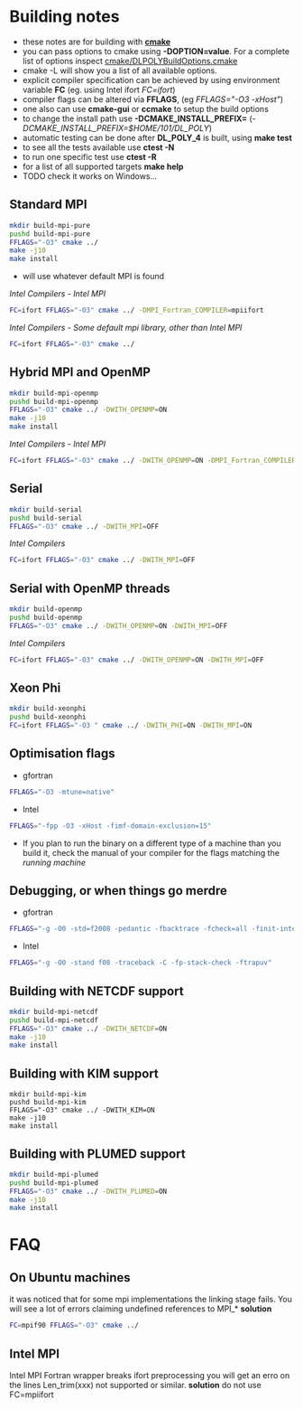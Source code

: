 # Building notes
* these notes are for building with [**cmake**](https://cmake.org)
* you can pass options to cmake using **-DOPTION=value**. For a complete list of options inspect [cmake/DLPOLYBuildOptions.cmake](cmake/DLPOLYBuildOptions.cmake)
* cmake -L <path to CMakeLists.txt> will show you a list of all available options.
* explicit compiler specification can be achieved by using environment variable **FC** (eg. using Intel ifort *FC=ifort*)
* compiler flags can be altered via **FFLAGS**, (eg *FFLAGS="-O3 -xHost"*)
* one also can use **cmake-gui** or **ccmake** to setup the build options
* to change the install path use **-DCMAKE_INSTALL_PREFIX=<path>** (*-DCMAKE_INSTALL_PREFIX=$HOME/101/DL_POLY*)
* automatic testing can be done after **DL_POLY_4** is built, using **make test**
* to see all the tests available use **ctest -N**
* to run one specific test use **ctest -R <TESTNAME>**
* for a list of all supported targets **make help**
* TODO check it works on Windows...

## Standard MPI
```sh
mkdir build-mpi-pure
pushd build-mpi-pure
FFLAGS="-O3" cmake ../
make -j10
make install
```
* will use whatever default MPI is found

*Intel Compilers - Intel MPI*
```sh
FC=ifort FFLAGS="-O3" cmake ../ -DMPI_Fortran_COMPILER=mpiifort 
```
*Intel Compilers - Some default mpi library, other than Intel MPI*
```sh
FC=ifort FFLAGS="-O3" cmake ../ 
```

## Hybrid MPI and OpenMP
```sh
mkdir build-mpi-openmp
pushd build-mpi-openmp
FFLAGS="-O3" cmake ../ -DWITH_OPENMP=ON
make -j10
make install
```
*Intel Compilers - Intel MPI*
```sh
FC=ifort FFLAGS="-O3" cmake ../ -DWITH_OPENMP=ON -DMPI_Fortran_COMPILER=mpiifort
```

## Serial
```sh
mkdir build-serial
pushd build-serial
FFLAGS="-O3" cmake ../ -DWITH_MPI=OFF
```
*Intel Compilers*
```sh
FC=ifort FFLAGS="-O3" cmake ../ -DWITH_MPI=OFF
```

## Serial with OpenMP threads
```sh
mkdir build-openmp
pushd build-openmp
FFLAGS="-O3" cmake ../ -DWITH_OPENMP=ON -DWITH_MPI=OFF
```
*Intel Compilers*
```sh
FC=ifort FFLAGS="-O3" cmake ../ -DWITH_OPENMP=ON -DWITH_MPI=OFF
```
## Xeon Phi
```sh
mkdir build-xeonphi
pushd build-xeonphi
FC=ifort FFLAGS="-O3 " cmake ../ -DWITH_PHI=ON -DWITH_MPI=ON
```

## Optimisation flags
* gfortran

```sh
FFLAGS="-O3 -mtune=native"
```

* Intel

```sh
FFLAGS="-fpp -O3 -xHost -fimf-domain-exclusion=15"
```

* If you plan to run the binary on a different type of a machine than you build it, check the manual of your compiler
for the flags matching the _running machine_

## Debugging, or when things go merdre
* gfortran

```sh
FFLAGS="-g -O0 -std=f2008 -pedantic -fbacktrace -fcheck=all -finit-integer=2147483648 -finit-real=nan -finit-logical=true -finit-character=35 -ffpe-trap=invalid,zero,overflow -fdump-core"
```
* Intel

```sh
FFLAGS="-g -O0 -stand f08 -traceback -C -fp-stack-check -ftrapuv"
```

## Building with NETCDF support
```sh
mkdir build-mpi-netcdf
pushd build-mpi-netcdf
FFLAGS="-O3" cmake ../ -DWITH_NETCDF=ON
make -j10
make install
```

## Building with KIM support
```
mkdir build-mpi-kim
pushd build-mpi-kim
FFLAGS="-O3" cmake ../ -DWITH_KIM=ON
make -j10
make install
```

## Building with PLUMED support
```sh
mkdir build-mpi-plumed
pushd build-mpi-plumed
FFLAGS="-O3" cmake ../ -DWITH_PLUMED=ON
make -j10
make install
```


# FAQ

## On Ubuntu machines

it was noticed that for some mpi implementations the linking stage fails. You will see a lot of errors claiming undefined references to MPI_*
**solution**

```sh
FC=mpif90 FFLAGS="-O3" cmake ../
```

## Intel MPI

Intel MPI Fortran wrapper breaks ifort preprocessing
you will get an erro on the lines Len_trim(xxx) not supported or similar.
**solution**
do not use FC=mpiifort

